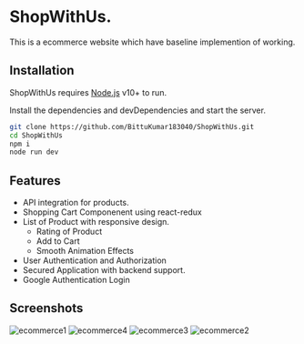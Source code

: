 # ShopWithUs. 
This is a ecommerce website which have baseline implemention of working.

## Installation

ShopWithUs requires [Node.js](https://nodejs.org/) v10+ to run.

Install the dependencies and devDependencies and start the server.

```sh
git clone https://github.com/BittuKumar183040/ShopWithUs.git
cd ShopWithUs
npm i
node run dev
```

## Features

- API integration for products.
- Shopping Cart Componenent using react-redux
- List of Product with responsive design.
    - Rating of Product
    - Add to Cart
    - Smooth Animation Effects
- User Authentication and Authorization
- Secured Application with backend support.
- Google Authentication Login

## Screenshots

![ecommerce1](https://github.com/user-attachments/assets/2e29c3f4-c8dc-47fa-8755-126776b7cd44)
![ecommerce4](https://github.com/user-attachments/assets/915da296-58af-4f5c-b0de-090b1e959929)
![ecommerce3](https://github.com/user-attachments/assets/7719f887-7d70-4a53-9e0a-f5047066f69f)
![ecommerce2](https://github.com/user-attachments/assets/51b3f90f-9d1c-4a9c-bcc9-b5cf3cab904e)
